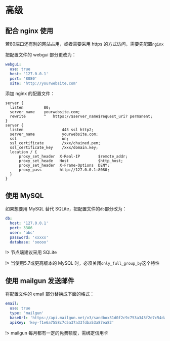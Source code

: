 # 高级

## 配合 nginx 使用

若80端口还有别的网站占用，或者需要采用 https 的方式访问，需要先配置`nginx`

把配置文件的 webgui 部分更改为：

```yaml
webgui:
  use: true
  host: '127.0.0.1'
  port: '8080'
  site: 'http://yourwebsite.com'
```

添加 nginx 的配置文件：

```
server {
  listen         80;
  server_name    yourwebsite.com;
  rewrite        ^   https://$server_name$request_uri? permanent;
}
server {  
  listen                 443 ssl http2;
  server_name            yourwebsite.com;
  ssl                    on;
  ssl_certificate        /xxx/chained.pem;
  ssl_certificate_key    /xxx/domain.key;
  location / {
      proxy_set_header  X-Real-IP        $remote_addr;
      proxy_set_heade   Host             $http_host;
      proxy_set_header  X-Frame-Options  DENY;
      proxy_pass        http://127.0.0.1:8080;
  }
}
```

## 使用 MySQL

如果想要用 MySQL 替代 SQLite，把配置文件的`db`部分改为：

```yaml
db:
  host: '127.0.0.1'
  port: 3306
  user: 'abc'
  password: 'xxxxx'
  database: 'ooooo'
```

!> 节点端建议采用 SQLite

!> 当使用5.7或更高版本的 MySQL 时，必须关闭`only_full_group_by`这个特性

## 使用 mailgun 发送邮件

将配置文件的 email 部分替换成下面的格式：

```yaml
email:
  use: true
  type: 'mailgun'
  baseUrl: 'https://api.mailgun.net/v3/sandbox31d0f2c9c753a343f2e7c54da78ca89e.mailgun.org'
  apiKey: 'key-f1e6a7558c7c5a37a33fdba53a87ea82'
```

!> mailgun 每月都有一定的免费额度，需绑定信用卡

